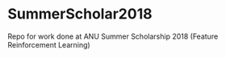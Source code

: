 # SummerScholar2018
Repo for work done at ANU Summer Scholarship 2018 (Feature Reinforcement Learning)
